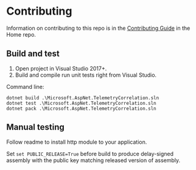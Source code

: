 # Contributing

Information on contributing to this repo is in the [Contributing
Guide](https://github.com/aspnet/Home/blob/master/CONTRIBUTING.md) in
the Home repo.

## Build and test

1. Open project in Visual Studio 2017+.
2. Build and compile run unit tests right from Visual Studio.

Command line:

```
dotnet build .\Microsoft.AspNet.TelemetryCorrelation.sln
dotnet test .\Microsoft.AspNet.TelemetryCorrelation.sln
dotnet pack .\Microsoft.AspNet.TelemetryCorrelation.sln
```

## Manual testing

Follow readme to install http module to your application.

Set `set PUBLIC_RELEASE=True` before build to produce delay-signed
assembly with the public key matching released version of assembly.